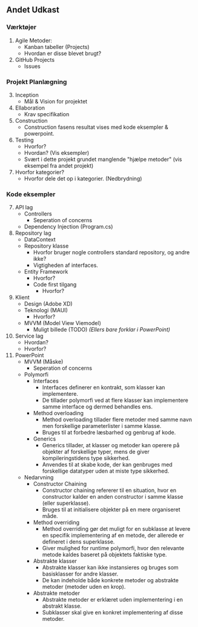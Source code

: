 ## Andet Udkast

### Værktøjer

1. Agile Metoder:
   - Kanban tabeller (Projects)
   - Hvordan er disse blevet brugt?
2. GitHub Projects
   - Issues

### Projekt Planlægning

3. Inception
   - Mål & Vision for projektet
4. Ellaboration
   - Krav specifikation
5. Construction
   - Construction fasens resultat vises med kode eksempler & powerpoint.
6. Testing
   - Hvorfor?
   - Hvordan? (Vis eksempler)
   - Svært i dette projekt grundet manglende "hjælpe metoder" (vis eksempel fra andet projekt)
7. Hvorfor kategorier?
   - Hvorfor dele det op i kategorier. (Nedbrydning)

### Kode eksempler

7. API lag
   - Controllers
     - Seperation of concerns
   - Dependency Injection (Program.cs)
8. Repository lag
   - DataContext
   - Repository klasse
     - Hvorfor bruger nogle controllers standard repository, og andre ikke?
     - Vigtigheden af interfaces.
   - Entity Framework
     - Hvorfor?
     - Code first tilgang
       - Hvorfor?
9. Klient
   - Design (Adobe XD)
   - Teknologi (MAUI)
     - Hvorfor?
   - MVVM (Model View Viemodel)
     - Muligt billede (TODO) _(Ellers bare forklar i PowerPoint)_
10. Service lag
    - Hvordan?
    - Hvorfor?
11. PowerPoint
    - MVVM (Måske)
      - Seperation of concerns
    - Polymorfi
      - Interfaces
        - Interfaces definerer en kontrakt, som klasser kan implementere.
        - De tillader polymorfi ved at flere klasser kan implementere samme interface og dermed behandles ens.
      - Method overloading
        - Method overloading tillader flere metoder med samme navn men forskellige parameterlister i samme klasse.
        - Bruges til at forbedre læsbarhed og genbrug af kode.
      - Generics
        - Generics tillader, at klasser og metoder kan operere på objekter af forskellige typer, mens de giver kompileringstidens type sikkerhed.
        - Anvendes til at skabe kode, der kan genbruges med forskellige datatyper uden at miste type sikkerhed.
    - Nedarvning
      - Constructor Chaining
        - Constructor chaining refererer til en situation, hvor en constructor kalder en anden constructor i samme klasse (eller superklasse).
        - Bruges til at initialisere objekter på en mere organiseret måde.
      - Method overriding
        - Method overriding gør det muligt for en subklasse at levere en specifik implementering af en metode, der allerede er defineret i dens superklasse.
        - Giver mulighed for runtime polymorfi, hvor den relevante metode kaldes baseret på objektets faktiske type.
      - Abstrakte klasser
        - Abstrakte klasser kan ikke instansieres og bruges som basisklasser for andre klasser.
        - De kan indeholde både konkrete metoder og abstrakte metoder (metoder uden en krop).
      - Abstrakte metoder
        - Abstrakte metoder er erklæret uden implementering i en abstrakt klasse.
        - Subklasser skal give en konkret implementering af disse metoder.
